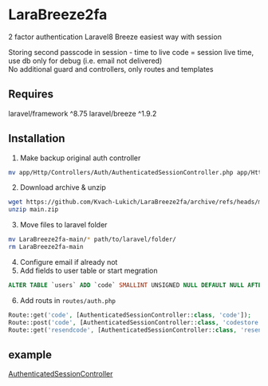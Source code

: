 # LaraBreeze2fa
2 factor authentication Laravel8 Breeze easiest way with session

Storing second passcode in session - time to live code = session live time, use db only for debug (i.e. email not delivered)  
No additional guard and controllers, only routes and templates

## Requires
laravel/framework ^8.75
laravel/breeze ^1.9.2

## Installation
1. Make backup original auth controller
```sh
mv app/Http/Controllers/Auth/AuthenticatedSessionController.php app/Http/Controllers/Auth/AuthenticatedSessionController.old
```
2. Download archive & unzip
```sh
wget https://github.com/Kvach-Lukich/LaraBreeze2fa/archive/refs/heads/main.zip
unzip main.zip
```
3. Move files to laravel folder
```sh
mv LaraBreeze2fa-main/* path/to/laravel/folder/
rm LaraBreeze2fa-main
```
4. Configure email if already not  
5. Add fields to user table or start megration
~~~~sql
ALTER TABLE `users` ADD `code` SMALLINT UNSIGNED NULL DEFAULT NULL AFTER `remember_token`, ADD `no2fa` BOOLEAN NULL DEFAULT NULL AFTER `code`; 
~~~~
6. Add routs in ```routes/auth.php```
~~~~php
Route::get('code', [AuthenticatedSessionController::class, 'code']);
Route::post('code', [AuthenticatedSessionController::class, 'codestore']);
Route::get('resendcode', [AuthenticatedSessionController::class, 'resendcode'])->name('resendcode');
~~~~
## example
[AuthenticatedSessionController](app/Http/Controllers/Auth/AuthenticatedSessionController.php)
